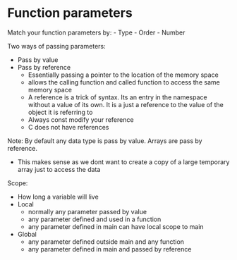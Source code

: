 # Function parameters

Match your function parameters by:
	- Type
	- Order
	- Number
	
Two ways of passing parameters:
- Pass by value
- Pass by reference
	- Essentially passing a pointer to the location of the memory space
	- allows the calling function and called function to access the same memory space
	- A reference is a trick of syntax. Its an entry in the namespace without a value of its own. It is a just a reference to the value of the object it is referring to
	- Always const modify your reference
	- C does not have references


Note: By default any data type is pass by value. Arrays are pass by reference.
- This makes sense as we dont want to create a copy of a large temporary array just to access the data 

Scope:
- How long a variable will live
- Local
	- normally any parameter passed by value
	- any parameter defined and used in a function
	- any parameter defined in main can have local scope to main
- Global
	- any parameter defined outside main and any function
	- any parameter defined in main and passed by reference